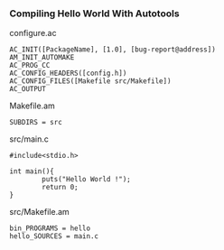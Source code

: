 
### Compiling Hello World With Autotools

configure.ac
```
AC_INIT([PackageName], [1.0], [bug-report@address])
AM_INIT_AUTOMAKE
AC_PROG_CC
AC_CONFIG_HEADERS([config.h])
AC_CONFIG_FILES([Makefile src/Makefile])
AC_OUTPUT
```
Makefile.am
```
SUBDIRS = src
```
src/main.c
```
#include<stdio.h>

int main(){
        puts("Hello World !");
        return 0;
}
```
src/Makefile.am
```
bin_PROGRAMS = hello
hello_SOURCES = main.c
```
